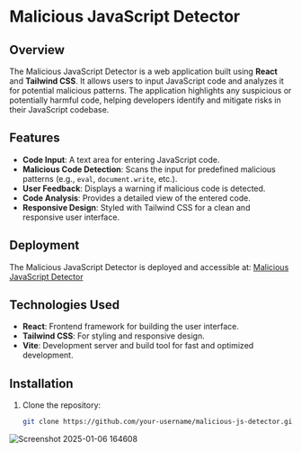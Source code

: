
# Malicious JavaScript Detector

## Overview
The Malicious JavaScript Detector is a web application built using **React** and **Tailwind CSS**. It allows users to input JavaScript code and analyzes it for potential malicious patterns. The application highlights any suspicious or potentially harmful code, helping developers identify and mitigate risks in their JavaScript codebase.

## Features
- **Code Input**: A text area for entering JavaScript code.
- **Malicious Code Detection**: Scans the input for predefined malicious patterns (e.g., `eval`, `document.write`, etc.).
- **User Feedback**: Displays a warning if malicious code is detected.
- **Code Analysis**: Provides a detailed view of the entered code.
- **Responsive Design**: Styled with Tailwind CSS for a clean and responsive user interface.

## Deployment
The Malicious JavaScript Detector is deployed and accessible at: [Malicious JavaScript Detector](https://malicious-js-detection.vercel.app/)

## Technologies Used
- **React**: Frontend framework for building the user interface.
- **Tailwind CSS**: For styling and responsive design.
- **Vite**: Development server and build tool for fast and optimized development.

## Installation
1. Clone the repository:
   ```bash
   git clone https://github.com/your-username/malicious-js-detector.git

![Screenshot 2025-01-06 164608](https://github.com/user-attachments/assets/eda6020f-11b2-4064-9a1b-67535fb50a42)



